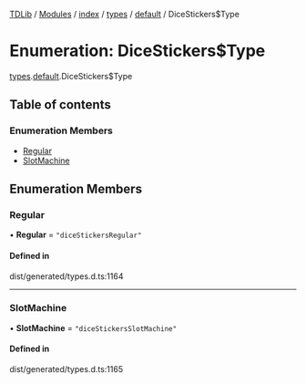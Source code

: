 [TDLib](../README.md) / [Modules](../modules.md) / [index](../modules/index.md) / [types](../modules/index.types.md) / [default](../modules/index.types.default.md) / DiceStickers$Type

# Enumeration: DiceStickers$Type

[types](../modules/index.types.md).[default](../modules/index.types.default.md).DiceStickers$Type

## Table of contents

### Enumeration Members

- [Regular](index.types.default.DiceStickers_Type.md#regular)
- [SlotMachine](index.types.default.DiceStickers_Type.md#slotmachine)

## Enumeration Members

### Regular

• **Regular** = ``"diceStickersRegular"``

#### Defined in

dist/generated/types.d.ts:1164

___

### SlotMachine

• **SlotMachine** = ``"diceStickersSlotMachine"``

#### Defined in

dist/generated/types.d.ts:1165
